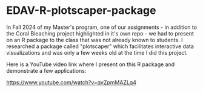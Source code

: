 # EDAV-R-plotscaper-package

In Fall 2024 of my Master's program, one of our assignments - in addition to the Coral Bleaching project highlighted in it's own repo - we had to present on an R package to the class that was not already known to students. I researched a package called "plotscaper" which facilitates interactive data visualizations and was only a few weeks old at the time I did this project.

Here is a YouTube video link where I present on this R package and demonstrate a few applications: 

https://www.youtube.com/watch?v=qvZpmMAZLq4
